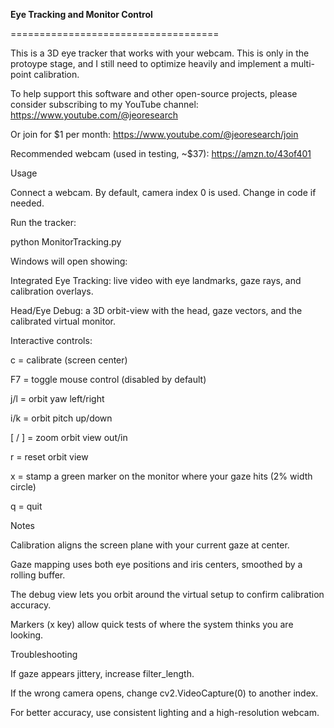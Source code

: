 **Eye Tracking and Monitor Control**

====================================

This is a 3D eye tracker that works with your webcam. This is only in the protoype stage, and I still need to optimize heavily and implement a multi-point calibration. 

To help support this software and other open-source projects, please consider subscribing to my YouTube channel:
https://www.youtube.com/@jeoresearch

Or join for $1 per month:
https://www.youtube.com/@jeoresearch/join

Recommended webcam (used in testing, ~$37):
https://amzn.to/43of401


Usage

Connect a webcam. By default, camera index 0 is used. Change in code if needed.

Run the tracker:

python MonitorTracking.py



Windows will open showing:

Integrated Eye Tracking: live video with eye landmarks, gaze rays, and calibration overlays.

Head/Eye Debug: a 3D orbit-view with the head, gaze vectors, and the calibrated virtual monitor.


Interactive controls:

c = calibrate (screen center)

F7 = toggle mouse control (disabled by default)

j/l = orbit yaw left/right

i/k = orbit pitch up/down

[ / ] = zoom orbit view out/in

r = reset orbit view

x = stamp a green marker on the monitor where your gaze hits (2% width circle)

q = quit

Notes

Calibration aligns the screen plane with your current gaze at center.

Gaze mapping uses both eye positions and iris centers, smoothed by a rolling buffer.

The debug view lets you orbit around the virtual setup to confirm calibration accuracy.

Markers (x key) allow quick tests of where the system thinks you are looking.

Troubleshooting

If gaze appears jittery, increase filter_length.

If the wrong camera opens, change cv2.VideoCapture(0) to another index.

For better accuracy, use consistent lighting and a high-resolution webcam.
